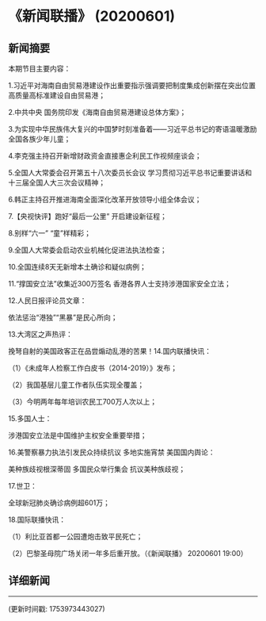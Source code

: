 # 《新闻联播》 (20200601)

## 新闻摘要

本期节目主要内容：

1.习近平对海南自由贸易港建设作出重要指示强调要把制度集成创新摆在突出位置 高质量高标准建设自由贸易港；

2.中共中央 国务院印发《海南自由贸易港建设总体方案》；

3.为实现中华民族伟大复兴的中国梦时刻准备着——习近平总书记的寄语温暖激励全国各族少年儿童；

4.李克强主持召开新增财政资金直接惠企利民工作视频座谈会；

5.全国人大常委会召开第五十八次委员长会议 学习贯彻习近平总书记重要讲话和十三届全国人大三次会议精神；

6.韩正主持召开推进海南全面深化改革开放领导小组全体会议；

7.【央视快评】跑好“最后一公里” 开启建设新征程；

8.别样“六一” “童”样精彩；

9.全国人大常委会启动农业机械化促进法执法检查；

10.全国连续8天无新增本土确诊和疑似病例；

11.“撑国安立法”收集近300万签名 香港各界人士支持涉港国家安全立法；

12.人民日报评论员文章：

依法惩治“港独”“黑暴”是民心所向；

13.大湾区之声热评：

挽弩自射的美国政客正在品尝煽动乱港的苦果！14.国内联播快讯：

（1）《未成年人检察工作白皮书（2014-2019）》发布；

（2）我国基层儿童工作者队伍实现全覆盖；

（3）今明两年每年培训农民工700万人次以上；

15.多国人士：

涉港国安立法是中国维护主权安全重要举措；

16.美警察暴力执法引发民众持续抗议 多地实施宵禁 美国国内舆论：

美种族歧视根深蒂固 多国民众举行集会 抗议美种族歧视；

17.世卫：

全球新冠肺炎确诊病例超601万；

18.国际联播快讯：

（1）利比亚首都一公园遭炮击致平民死亡；

（2）巴黎圣母院广场关闭一年多后重开放。（《新闻联播》 20200601 19:00）

## 详细新闻

---

(更新时间戳: 1753973443027)

